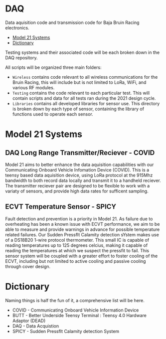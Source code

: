 # DAQ
Data aquisition code and transmission code for Baja Bruin Racing electronics. 

- [Model 21 Systems](#model-21-systems)
- [Dictionary](#dictionary)

Testing systems and their associated code will be each broken down in the DAQ repository.

All scripts will be organized three main folders:
- `Wireless` contains code relevant to all wireless communications for the Bruin Racing, this will include but is not limited to LoRa, WiFi, and various RF modules.
- `Testing` contains the code relevant to each particular test. This will contain scripts and data for all tests ran during the 2021 design cycle.
- `Libraries` contains all developed libraries for sensor use. This directory is broken down by each type of sensor, containing the library of functions used to operate each sensor.


# Model 21 Systems

## DAQ Long Range Transmitter/Reciever - COVID

Model 21 aims to better enhance the data aquisition capabilities with our Communicating Onboard Vehicle Infomation Device (COVID). This is a teensy based data aquisition device, using LoRa protocol at the 915Mhz bandwidth to both record data locally and transmit it to a handheld reciever. The transmitter reciever pair are designed to be flexible to work with a variaty of sensors, and provide high data rates for sufficent sampling. 

## ECVT Temperature Sensor - SPICY

Fault detection and prevention is a priority in Model 21. As failure due to overheating has been a known issue with ECVT performance, we aim to be able to measure and provide warnings in advance for possible temperature related failures. Our Sudden PressfIt Calamity detection sYstem makes use of a DS18B20 1-wire protocol thermometer. This small IC is capable of reading temperatures up to 125 degrees celcius, making it capable of reading the temperatures at which we suspect the pressfit to fail. This sensor system will be coupled with a greater effort to foster cooling of the ECVT, including but not limited to active cooling and passive cooling through cover design.

# Dictionary

Naming things is half the fun of it, a comprehensive list will be here.

- COVID - Communicating Onboard Vehicle Information Device
- BUTT - Better Underside Teensy Terminal : Teensy 4.0 Hardware Adaptor (DEAD)
- DAQ - Data Acquistion
- SPICY - Sudden PressfIt Calamity detection System

